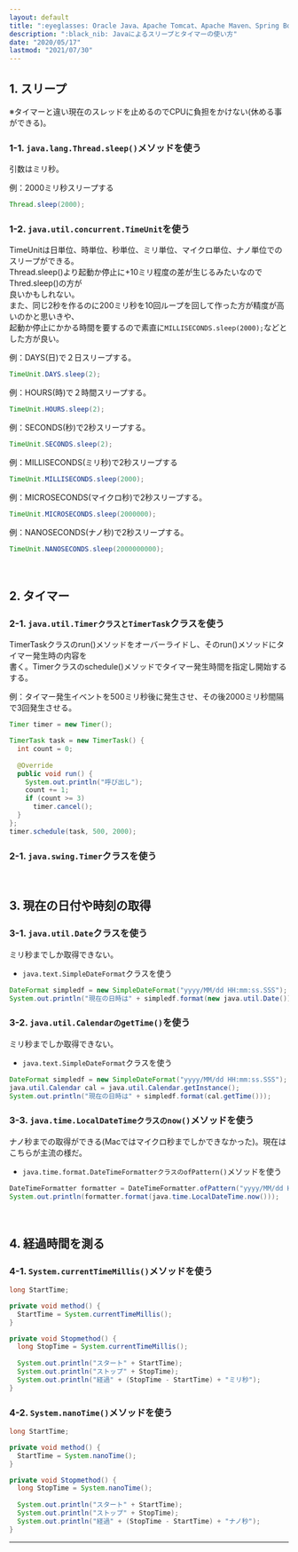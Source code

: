 ```yaml
---
layout: default
title: ":eyeglasses: Oracle Java、Apache Tomcat、Apache Maven、Spring Boot"
description: ":black_nib: Javaによるスリープとタイマーの使い方"
date: "2020/05/17"
lastmod: "2021/07/30"
---
```


## 1. スリープ

※タイマーと違い現在のスレッドを止めるのでCPUに負担をかけない(休める事ができる)。  

### 1-1. **`java.lang.Thread.sleep()`メソッドを使う**

引数はミリ秒。  

例：2000ミリ秒スリープする  

```java
Thread.sleep(2000);
```

### 1-2. **`java.util.concurrent.TimeUnit`を使う**

TimeUnitは日単位、時単位、秒単位、ミリ単位、マイクロ単位、ナノ単位でのスリープができる。  
Thread.sleep()より起動か停止に+10ミリ程度の差が生じるみたいなのでThred.sleep()の方が  
良いかもしれない。  
また、同じ2秒を作るのに200ミリ秒を10回ループを回して作った方が精度が高いのかと思いきや、  
起動か停止にかかる時間を要するので素直に`MILLISECONDS.sleep(2000);`などとした方が良い。  

例：DAYS(日)で２日スリープする。  

```java
TimeUnit.DAYS.sleep(2);
```

例：HOURS(時)で２時間スリープする。  

```java
TimeUnit.HOURS.sleep(2);
```

例：SECONDS(秒)で2秒スリープする。  

```java
TimeUnit.SECONDS.sleep(2);
```

例：MILLISECONDS(ミリ秒)で2秒スリープする  

```java
TimeUnit.MILLISECONDS.sleep(2000);
```

例：MICROSECONDS(マイクロ秒)で2秒スリープする。  

```java
TimeUnit.MICROSECONDS.sleep(2000000);
```

例：NANOSECONDS(ナノ秒)で2秒スリープする。  

```java
TimeUnit.NANOSECONDS.sleep(2000000000);
```

<br />

## 2. タイマー

### 2-1. **`java.util.TimerクラスとTimerTask`クラスを使う**

TimerTaskクラスのrun()メソッドをオーバーライドし、そのrun()メソッドにタイマー発生時の内容を  
書く。Timerクラスのschedule()メソッドでタイマー発生時間を指定し開始するする。    

例：タイマー発生イベントを500ミリ秒後に発生させ、その後2000ミリ秒間隔で3回発生させる。  

```java
Timer timer = new Timer();

TimerTask task = new TimerTask() {
  int count = 0;
  
  @Override
  public void run() {
    System.out.println("呼び出し");
    count += 1;
    if (count >= 3)
      timer.cancel();
  }
};
timer.schedule(task, 500, 2000);
```

### 2-1. **`java.swing.Timer`クラスを使う**

<br />

## 3. 現在の日付や時刻の取得

### 3-1. **`java.util.Date`クラスを使う**

ミリ秒までしか取得できない。  

-   `java.text.SimpleDateFormat`クラスを使う  

```java
DateFormat simpledf = new SimpleDateFormat("yyyy/MM/dd HH:mm:ss.SSS");
System.out.println("現在の日時は" + simpledf.format(new java.util.Date()));
```

### 3-2. **`java.util.CalendarのgetTime()`を使う**

ミリ秒までしか取得できない。  

-   `java.text.SimpleDateFormat`クラスを使う  

```java
DateFormat simpledf = new SimpleDateFormat("yyyy/MM/dd HH:mm:ss.SSS");
java.util.Calendar cal = java.util.Calendar.getInstance();
System.out.println("現在の日時は" + simpledf.format(cal.getTime()));
```

### 3-3. **`java.time.LocalDateTimeクラスのnow()`メソッドを使う**

ナノ秒までの取得ができる(Macではマイクロ秒までしかできなかった)。現在はこちらが主流の様だ。  

-   `java.time.format.DateTimeFormatterクラスのofPattern()`メソッドを使う  

```java
DateTimeFormatter formatter = DateTimeFormatter.ofPattern("yyyy/MM/dd HH:mm:ss.SSSSSSSSS");
System.out.println(formatter.format(java.time.LocalDateTime.now()));
```

<br />

## 4. 経過時間を測る

### 4-1. **`System.currentTimeMillis()`メソッドを使う**

```java
long StartTime;

private void method() {
  StartTime = System.currentTimeMillis();
}

private void Stopmethod() {
  long StopTime = System.currentTimeMillis();
  
  System.out.println("スタート" + StartTime);
  System.out.println("ストップ" + StopTime);
  System.out.println("経過" + (StopTime - StartTime) + "ミリ秒");
}
```

### 4-2. **`System.nanoTime()`メソッドを使う**

```java
long StartTime;

private void method() {
  StartTime = System.nanoTime();
}

private void Stopmethod() {
  long StopTime = System.nanoTime();
  
  System.out.println("スタート" + StartTime);
  System.out.println("ストップ" + StopTime);
  System.out.println("経過" + (StopTime - StartTime) + "ナノ秒");
}
```

* * *
